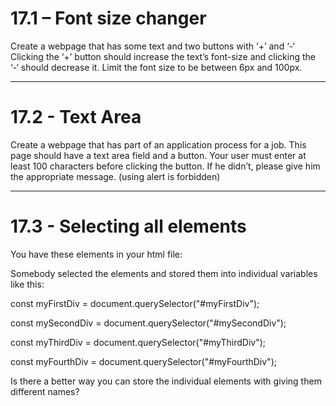 # 17.1 – Font size changer

Create a webpage that has some text and two buttons with ‘+’ and ‘-‘ Clicking
the ‘+’ button should increase the text’s font-size and clicking the ‘-‘ should
decrease it. Limit the font size to be between 6px and 100px.

---

# 17.2 - Text Area

Create a webpage that has part of an application process for a job. This page
should have a text area field and a button. Your user must enter at least 100
characters before clicking the button. If he didn’t, please give him the
appropriate message. (using alert is forbidden)

---

# 17.3 - Selecting all elements

You have these elements in your html file:

<div id="myFirstDiv"></div>
<div id="mySecondDiv"></div>
<div id="myThridDiv"></div>
<div id="myFourthDiv"></div>

Somebody selected the elements and stored them into individual variables like
this:

const myFirstDiv = document.querySelector("#myFirstDiv");

const mySecondDiv = document.querySelector("#mySecondDiv");

const myThirdDiv = document.querySelector("#myThirdDiv");

const myFourthDiv = document.querySelector("#myFourthDiv");

Is there a better way you can store the individual elements with giving them
different names?
